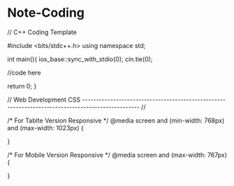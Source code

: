 # Note-Coding

// C++ Coding Template

#include <bits/stdc++.h>
using namespace std;

int main(){
ios_base::sync_with_stdio(0);
cin.tie(0);

//code here

return 0;
}




// Web Development CSS -------------------------------------------------------------------------------------------------- //

/* For Tablte Version Responsive */
@media screen and (min-width: 768px) and (max-width: 1023px) {

}

/* For Mobile Version Responsive */
@media screen and (max-width: 767px) {


}
